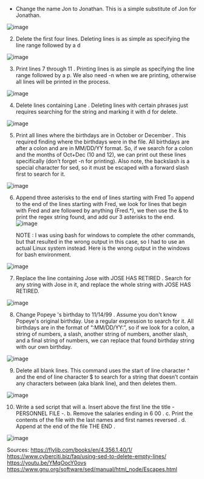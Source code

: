 - Change the name Jon to Jonathan.
	This is a simple substitute of Jon for Jonathan.
 
![image](https://user-images.githubusercontent.com/64757540/97745187-d97eb400-1abe-11eb-844f-05b5809a4e4a.png)

2. Delete the first four lines.
	Deleting lines is as simple as specifying the line range followed by a d
 
![image](https://user-images.githubusercontent.com/64757540/97745205-e3a0b280-1abe-11eb-902f-e15d1108fe00.png)

3. Print lines 7 through 11 .
	Printing lines is as simple as specifying the line range followed by a p. We also need -n when we are printing, otherwise all lines will be printed in the process.

![image](https://user-images.githubusercontent.com/64757540/97745229-ebf8ed80-1abe-11eb-8e58-ee64223af82c.png)
 
4. Delete lines containing Lane .
	Deleting lines with certain phrases just requires searching for the string and marking it with d for delete.

![image](https://user-images.githubusercontent.com/64757540/97745252-f87d4600-1abe-11eb-9d5c-24a3b70c1103.png)

5. Print all lines where the birthdays are in October or December .
	This required finding where the birthdays were in the file. All birthdays are after a colon and are in MM/DD/YY format. So, if we search for a colon and the months of Oct+Dec (10 and 12), we can print out these lines specifically (don’t forget -n for printing). Also note, the backslash is a special character for sed, so it must be escaped with a forward slash first to search for it. 

![image](https://user-images.githubusercontent.com/64757540/97745271-00d58100-1abf-11eb-8f5b-96de5fd4aca4.png)

6. Append three asterisks to the end of lines starting with Fred
	To append to the end of the lines starting with Fred, we look for lines that begin with Fred and are followed by anything (Fred.*), we then use the & to print the regex string found, and add our 3 asterisks to the end.
  
![image](https://user-images.githubusercontent.com/64757540/97745296-0a5ee900-1abf-11eb-8d52-138271541413.png)

	NOTE : I was using bash for windows to complete the other commands, but that resulted in the wrong output in this case, so I had to use an actual Linux system instead. Here is the wrong output in the windows for bash environment.

![image](https://user-images.githubusercontent.com/64757540/97745310-10ed6080-1abf-11eb-8144-8e4403e6c796.png) 

7. Replace the line containing Jose with JOSE HAS RETIRED .
	Search for any string with Jose in it, and replace the whole string with JOSE HAS RETIRED.
 
![image](https://user-images.githubusercontent.com/64757540/97745329-19459b80-1abf-11eb-8d85-af663e55ce01.png)

8. Change Popeye 's birthday to 11/14/99 . Assume you don't know Popeye's original birthday. Use a regular expression to search for it.
	All birthdays are in the format of “:MM/DD/YY:”, so if we look for a colon, a string of numbers, a slash, another string of numbers, another slash, and a final string of numbers, we can replace that found birthday string with our own birthday.
 
![image](https://user-images.githubusercontent.com/64757540/97745349-206ca980-1abf-11eb-90cc-3136ce281379.png)

9. Delete all blank lines.
	This command uses the start of line character ^ and the end of line character $ to search for a string that doesn’t contain any characters between (aka blank line), and then deletes them.

![image](https://user-images.githubusercontent.com/64757540/97745368-25315d80-1abf-11eb-8c91-1fe2a4028bbe.png)

10. Write a sed script that will
a. Insert above the first line the title  - PERSONNEL FILE -.
b. Remove the salaries ending in  6 00 .
c. Print the contents of the file with the last names and first names reversed .
d. Append at the end of the file  THE END .
 
![image](https://user-images.githubusercontent.com/64757540/97745398-2f535c00-1abf-11eb-850f-cffbd728b301.png)

Sources:
https://flylib.com/books/en/4.356.1.40/1/
https://www.cyberciti.biz/faq/using-sed-to-delete-empty-lines/
https://youtu.be/YMqOocY0ovs
https://www.gnu.org/software/sed/manual/html_node/Escapes.html

